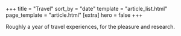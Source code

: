 +++
title = "Travel"
sort_by = "date"
template = "article_list.html"
page_template = "article.html"
[extra]
hero = false
+++

Roughly a year of travel experiences, for the pleasure and research. 
